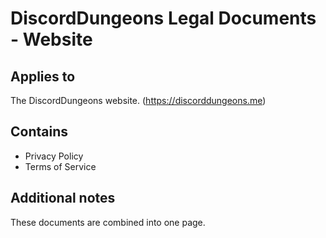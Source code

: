 # DiscordDungeons Legal Documents - Website

## Applies to

The DiscordDungeons website. (https://discorddungeons.me)

## Contains

- Privacy Policy
- Terms of Service

## Additional notes

These documents are combined into one page.